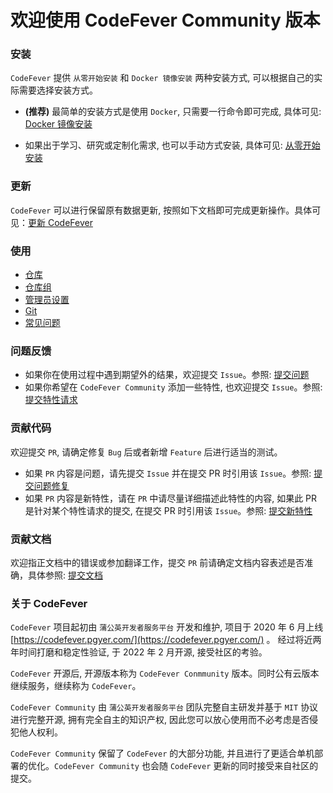 # 欢迎使用 CodeFever Community 版本

### 安装

`CodeFever` 提供 `从零开始安装` 和 `Docker 镜像安装` 两种安装方式, 可以根据自己的实际需要选择安装方式。

- **(推荐)** 最简单的安装方式是使用 `Docker`, 只需要一行命令即可完成, 具体可见: [Docker 镜像安装](../installation/install_via_docker.md) 

- 如果出于学习、研究或定制化需求, 也可以手动方式安装, 具体可见: [从零开始安装](../installation/install_from_scratch.md)

### 更新

`CodeFever` 可以进行保留原有数据更新, 按照如下文档即可完成更新操作。具体可见：[更新 CodeFever](../installation/update.md)

### 使用

- [仓库](../repo)
- [仓库组](../repo_group)
- [管理员设置](../admin)
- [Git](../git)
- [常见问题](../common)

### 问题反馈

- 如果你在使用过程中遇到期望外的结果，欢迎提交 `Issue`。参照: [提交问题](../contribute/bug_fix_issue.md)
- 如果你希望在 `CodeFever Community` 添加一些特性, 也欢迎提交 `Issue`。参照: [提交特性请求](../contribute/request_feature_issue.md)

### 贡献代码

欢迎提交 `PR`, 请确定修复 `Bug` 后或者新增 `Feature` 后进行适当的测试。

- 如果 `PR` 内容是问题，请先提交 `Issue` 并在提交 PR 时引用该 `Issue`。参照: [提交问题修复](../contribute/bug_fix_pr.md)
- 如果 `PR` 内容是新特性，请在 `PR` 中请尽量详细描述此特性的内容, 如果此 PR 是针对某个特性请求的提交, 在提交 PR 时引用该 `Issue`。参照: [提交新特性](../contribute/new_feature_pr.md)

### 贡献文档

欢迎指正文档中的错误或参加翻译工作，提交 `PR` 前请确定文档内容表述是否准确，具体参照: [提交文档](../contribute/doc_pr.md)

### 关于 CodeFever

`CodeFever` 项目起初由 `蒲公英开发者服务平台` 开发和维护, 项目于 2020 年 6 月上线 [https://codefever.pgyer.com/](https://codefever.pgyer.com/) 。 经过将近两年时间打磨和稳定性验证, 于 2022 年 2 月开源, 接受社区的考验。

`CodeFever` 开源后, 开源版本称为 `CodeFever Conmmunity` 版本。同时公有云版本继续服务，继续称为 `CodeFever`。

`CodeFever Community` 由 `蒲公英开发者服务平台` 团队完整自主研发并基于 `MIT` 协议进行完整开源, 拥有完全自主的知识产权, 因此您可以放心使用而不必考虑是否侵犯他人权利。

`CodeFever Community` 保留了 `CodeFever` 的大部分功能, 并且进行了更适合单机部署的优化。`CodeFever Community` 也会随 `CodeFever` 更新的同时接受来自社区的提交。
